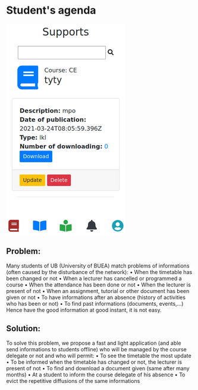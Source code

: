 # Student's agenda

![Image](https://raw.githubusercontent.com/pythonbrad/student_agenda/master/snapshot.png)

## Problem:
Many students of UB (University of BUEA) match problems of informations (often caused by the disturbance of the network):
    • When the timetable has been changed or not
    • When a lecturer has cancelled or programmed a course
    • When the attendance has been done or not
    • When the lecturer is present of not
    • When an assignment, tutorial or other document has been given or not
    • To have informations after an absence (history of activities who has been or not)
    • To find past informations (documents, events,...)
Hence have the good information at good instant, it is not easy.

## Solution:
To solve this problem, we propose a fast and light application (and able send informations to students offline) who will be managed by the course delegate or not and who will permit:
    • To see the timetable the most update
    • To be informed when the timetable has changed or not, the lecturer is present of not
    • To find and download a document given (same after many months)
    • At a student to inform the course delegate of his absence
    • To evict the repetitive diffusions of the same informations